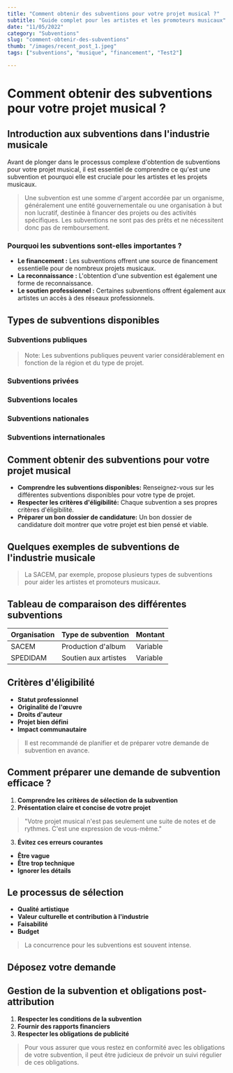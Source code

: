 ```yaml
---
title: "Comment obtenir des subventions pour votre projet musical ?"
subtitle: "Guide complet pour les artistes et les promoteurs musicaux"
date: "11/05/2022"
category: "Subventions"
slug: "comment-obtenir-des-subventions"
thumb: "/images/recent_post_1.jpeg"
tags: ["subventions", "musique", "financement", "Test2"]

---
```


# Comment obtenir des subventions pour votre projet musical ?

## Introduction aux subventions dans l'industrie musicale

Avant de plonger dans le processus complexe d'obtention de subventions pour votre projet musical, il est essentiel de comprendre ce qu'est une subvention et pourquoi elle est cruciale pour les artistes et les projets musicaux.

> Une subvention est une somme d'argent accordée par un organisme, généralement une entité gouvernementale ou une organisation à but non lucratif, destinée à financer des projets ou des activités spécifiques. Les subventions ne sont pas des prêts et ne nécessitent donc pas de remboursement.

### Pourquoi les subventions sont-elles importantes ?

-   **Le financement :** Les subventions offrent une source de financement essentielle pour de nombreux projets musicaux.
-   **La reconnaissance :** L'obtention d'une subvention est également une forme de reconnaissance.
-   **Le soutien professionnel :** Certaines subventions offrent également aux artistes un accès à des réseaux professionnels.

## Types de subventions disponibles

### Subventions publiques

> Note: Les subventions publiques peuvent varier considérablement en fonction de la région et du type de projet.

### Subventions privées

### Subventions locales

### Subventions nationales

### Subventions internationales

## Comment obtenir des subventions pour votre projet musical

-   **Comprendre les subventions disponibles:** Renseignez-vous sur les différentes subventions disponibles pour votre type de projet.
-   **Respecter les critères d'éligibilité:** Chaque subvention a ses propres critères d'éligibilité.
-   **Préparer un bon dossier de candidature:** Un bon dossier de candidature doit montrer que votre projet est bien pensé et viable.

## Quelques exemples de subventions de l'industrie musicale

> La SACEM, par exemple, propose plusieurs types de subventions pour aider les artistes et promoteurs musicaux.

## Tableau de comparaison des différentes subventions

| Organisation | Type de subvention   | Montant  |
| ------------ | -------------------- | -------- |
| SACEM        | Production d'album   | Variable |
| SPEDIDAM     | Soutien aux artistes | Variable |

## Critères d'éligibilité

-   **Statut professionnel**
-   **Originalité de l'œuvre**
-   **Droits d'auteur**
-   **Projet bien défini**
-   **Impact communautaire**

> Il est recommandé de planifier et de préparer votre demande de subvention en avance.

## Comment préparer une demande de subvention efficace ?

1. **Comprendre les critères de sélection de la subvention**
2. **Présentation claire et concise de votre projet**

> "Votre projet musical n'est pas seulement une suite de notes et de rythmes. C'est une expression de vous-même."

3. **Évitez ces erreurs courantes**

-   **Être vague**
-   **Être trop technique**
-   **Ignorer les détails**

## Le processus de sélection

-   **Qualité artistique**
-   **Valeur culturelle et contribution à l'industrie**
-   **Faisabilité**
-   **Budget**

> La concurrence pour les subventions est souvent intense.

## Déposez votre demande

## Gestion de la subvention et obligations post-attribution

1. **Respecter les conditions de la subvention**
2. **Fournir des rapports financiers**
3. **Respecter les obligations de publicité**

> Pour vous assurer que vous restez en conformité avec les obligations de votre subvention, il peut être judicieux de prévoir un suivi régulier de ces obligations.
